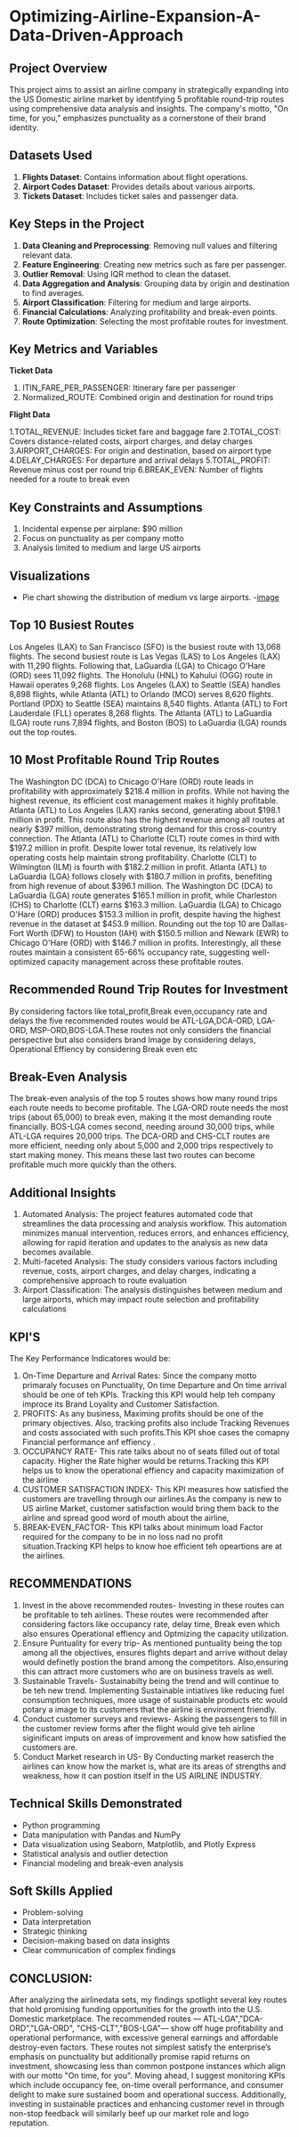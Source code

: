 # Optimizing-Airline-Expansion-A-Data-Driven-Approach
## Project Overview
This project aims to assist an airline company in strategically expanding into the US Domestic airline market by identifying 5 profitable round-trip routes using comprehensive data analysis and insights. The company's motto, "On time, for you," emphasizes punctuality as a cornerstone of their brand identity.
## Datasets Used
1. **Flights Dataset**: Contains information about flight operations.
2. **Airport Codes Dataset**: Provides details about various airports.
3. **Tickets Dataset**: Includes ticket sales and passenger data.
   
## Key Steps in the Project
1. **Data Cleaning and Preprocessing**: Removing null values and filtering relevant data.
2. **Feature Engineering**: Creating new metrics such as fare per passenger.
3. **Outlier Removal**: Using IQR method to clean the dataset.
4. **Data Aggregation and Analysis**: Grouping data by origin and destination to find averages.
5. **Airport Classification**: Filtering for medium and large airports.
6. **Financial Calculations**: Analyzing profitability and break-even points.
7. **Route Optimization**: Selecting the most profitable routes for investment.

## Key Metrics and Variables
**Ticket Data**
1. ITIN_FARE_PER_PASSENGER: Itinerary fare per passenger
2. Normalized_ROUTE: Combined origin and destination for round trips
   
**Flight Data**

1.TOTAL_REVENUE: Includes ticket fare and baggage fare
2.TOTAL_COST: Covers distance-related costs, airport charges, and delay charges
3.AIRPORT_CHARGES: For origin and destination, based on airport type
4.DELAY_CHARGES: For departure and arrival delays
5.TOTAL_PROFIT: Revenue minus cost per round trip
6.BREAK_EVEN: Number of flights needed for a route to break even

## Key Constraints and Assumptions
1. Incidental expense per airplane: $90 million
2. Focus on punctuality as per company motto
3. Analysis limited to medium and large US airports
   
## Visualizations
- Pie chart showing the distribution of medium vs large airports.
-[image](https://github.com/user-attachments/assets/bc220771-f7d4-4087-907f-0f4ebc2f4dd9)

## Top 10 Busiest Routes
Los Angeles (LAX) to San Francisco (SFO) is the busiest route with 13,068 flights. The second busiest route is Las Vegas (LAS) to Los Angeles (LAX) with 11,290 flights. Following that, LaGuardia (LGA) to Chicago O'Hare (ORD) sees 11,092 flights.
The Honolulu (HNL) to Kahului (OGG) route in Hawaii operates 9,268 flights. Los Angeles (LAX) to Seattle (SEA) handles 8,898 flights, while Atlanta (ATL) to Orlando (MCO) serves 8,620 flights.
Portland (PDX) to Seattle (SEA) maintains 8,540 flights. Atlanta (ATL) to Fort Lauderdale (FLL) operates 8,268 flights. The Atlanta (ATL) to LaGuardia (LGA) route runs 7,894 flights, and Boston (BOS) to LaGuardia (LGA) rounds out the top routes.

## 10 Most Profitable Round Trip Routes
The Washington DC (DCA) to Chicago O'Hare (ORD) route leads in profitability with approximately $218.4 million in profits. While not having the highest revenue, its efficient cost management makes it highly profitable.
Atlanta (ATL) to Los Angeles (LAX) ranks second, generating about $198.1 million in profit. This route also has the highest revenue among all routes at nearly $397 million, demonstrating strong demand for this cross-country connection.
The Atlanta (ATL) to Charlotte (CLT) route comes in third with $197.2 million in profit. Despite lower total revenue, its relatively low operating costs help maintain strong profitability.
Charlotte (CLT) to Wilmington (ILM) is fourth with $182.2 million in profit. Atlanta (ATL) to LaGuardia (LGA) follows closely with $180.7 million in profits, benefiting from high revenue of about $396.1 million.
The Washington DC (DCA) to LaGuardia (LGA) route generates $165.1 million in profit, while Charleston (CHS) to Charlotte (CLT) earns $163.3 million. LaGuardia (LGA) to Chicago O'Hare (ORD) produces $153.3 million in profit, despite having the highest revenue in the dataset at $453.9 million.
Rounding out the top 10 are Dallas-Fort Worth (DFW) to Houston (IAH) with $150.5 million and Newark (EWR) to Chicago O'Hare (ORD) with $146.7 million in profits.
Interestingly, all these routes maintain a consistent 65-66% occupancy rate, suggesting well-optimized capacity management across these profitable routes.

## Recommended Round Trip Routes for Investment
 By considering factors like total_profit,Break even,occupancy rate and delays the five recommended routes would be ATL-LGA,DCA-ORD, LGA-ORD, MSP-ORD,BOS-LGA.These routes not only considers the financial perspective but also considers brand Image by considering delays, Operational Effiency by considering Break even etc

## Break-Even Analysis
The break-even analysis of the top 5 routes shows how many round trips each route needs to become profitable. The LGA-ORD route needs the most trips (about 65,000) to break even, making it the most demanding route financially. BOS-LGA comes second, needing around 30,000 trips, while ATL-LGA requires 20,000 trips. The DCA-ORD and CHS-CLT routes are more efficient, needing only about 5,000 and 2,000 trips respectively to start making money. This means these last two routes can become profitable much more quickly than the others.

## Additional Insights
1. Automated Analysis: The project features automated code that streamlines the data processing and analysis workflow. This automation minimizes manual intervention, reduces errors, and enhances efficiency, allowing for rapid iteration and updates to the analysis as new data becomes available.
2. Multi-faceted Analysis: The study considers various factors including revenue, costs, airport charges, and delay charges, indicating a comprehensive approach to route evaluation
3. Airport Classification: The analysis distinguishes between medium and large airports, which may impact route selection and profitability calculations

## KPI'S
The Key Performance Indicatores would be:
1) On-Time Departure and Arrival Rates: Since the company motto primaraly focuses on Punctuality, On time Departure and On time arrival should be one of teh KPIs. Tracking this KPI would help teh company improce its Brand Loyality and Customer Satisfaction.
2) PROFITS: As any business, Maximing profits should be one of the primary objectives. Also, tracking profits also include Tracking Revenues and costs associated with such profits.This KPI shoe cases the comapny Financial performance anf effiency .
3) OCCUPANCY RATE- This rate talks about no of seats filled out of total capacity. Higher the Rate higher would be returns.Tracking this KPI helps us to know the operational effiency and capacity maximization of the airline
4) CUSTOMER SATISFACTION INDEX- This KPI measures how satisfied the customers are travelling through our airlines.As the company is new to US airline Market, customer satisfaction would bring them back to the airline and spread good word of mouth about the airline,
5) BREAK-EVEN_FACTOR- This KPI talks about minimum load Factor required for the company to be in no loss nad no profit situation.Tracking KPI helps to know hoe efficient teh opeartions are at the airlines.

## RECOMMENDATIONS
1) Invest in the above recommended routes- Investing in these routes can be profitable to teh airlines. These routes were recommended after considering factors like occupancy rate, delay time, Break even which also ensures Operational effiency and Optmizing the capacity utilization.
2) Ensure Puntuality for every trip- As mentioned puntuality being the top among all the objectives, ensures flights depart and arrive without delay would definetly postion the brand among the competitors. Also,ensuring this can attract more customers who are on business travels as well.
3) Sustainable Travels- Sustainabilty being the trend and will continue to be teh new trend. Implementing Sustainable intiatives like reducing fuel consumption techniques, more usage of sustainable products etc would potary a image to its customers that the airline is enviroment friendly.
4) Conduct customer surveys and reviews- Asking the passengers to fill in the customer review forms after the flight would give teh airline siginificant imputs on areas of improvement and know how satisfied the customers are.
5) Conduct Market research in US- By Conducting market reaserch the airlines can know how the market is, what are its areas of strengths and weakness, how it can postion itself in the US AIRLINE INDUSTRY.

## Technical Skills Demonstrated
- Python programming
- Data manipulation with Pandas and NumPy
- Data visualization using Seaborn, Matplotlib, and Plotly Express
- Statistical analysis and outlier detection
- Financial modeling and break-even analysis

## Soft Skills Applied
- Problem-solving
- Data interpretation
- Strategic thinking
- Decision-making based on data insights
- Clear communication of complex findings

## CONCLUSION:
After analyzing the airlinedata sets, my findings spotlight several key routes that hold promising funding opportunities for the growth into the U.S. Domestic marketplace. The recommended routes — ATL-LGA","DCA-ORD","LGA-ORD", "CHS-CLT","BOS-LGA"— show off huge profitability and operational performance, with excessive general earnings and affordable destroy-even factors. These routes not simplest satisfy the enterprise’s emphasis on punctuality but additionally promise rapid returns on investment, showcasing less than common postpone instances which align with our motto "On time, for you". Moving ahead, I suggest monitoring KPIs which include occupancy fee, on-time overall performance, and consumer delight to make sure sustained boom and operational success. Additionally, investing in sustainable practices and enhancing customer revel in through non-stop feedback will similarly beef up our market role and logo reputation.
